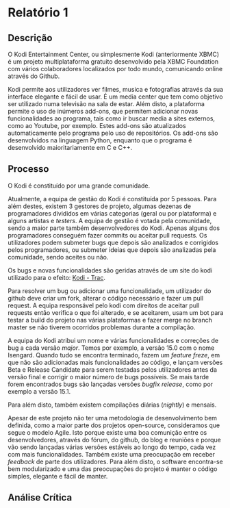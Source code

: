 # Relatório 1

## Descrição

O Kodi Entertainment Center, ou simplesmente Kodi (anteriormente XBMC) é um projeto multiplataforma gratuito desenvolvido pela XBMC Foundation com vários colaboradores localizados por todo mundo, comunicando online através do Github. 

Kodi permite aos utilizadores ver filmes, musica e fotografias através da sua interface elegante e fácil de usar. É um media center que tem como objetivo ser utilizado numa televisão na sala de estar. Além disto, a plataforma permite o uso de inúmeros add-ons, que permitem adicionar novas funcionalidades ao programa, tais como ir buscar media a sites externos, como ao Youtube, por exemplo. Estes add-ons são atualizados automaticamente pelo programa pelo uso de repositórios. Os add-ons são desenvolvidos na linguagem Python, enquanto que o programa é desenvolvido maioritariamente em C e C++.


## Processo

O Kodi é constituído por uma grande comunidade.

Atualmente, a equipa de gestão do Kodi é constituída por 5 pessoas. Para além destes, existem 3 gestores de projeto, algumas dezenas de programadores divididos em várias categorias (geral ou por plataforma) e alguns artistas e *testers*. A equipa de gestão é votada pela comunidade, sendo a maior parte também desenvolvedores do Kodi. Apenas alguns dos programadores conseguém fazer commits ou aceitar pull requests. Os utilizadores podem submeter bugs que depois são analizados e corrigidos pelos programadores, ou submeter ideias que depois são analizadas pela comunidade, sendo aceites ou não.

Os bugs e novas funcionalidades são geridas através de um site do kodi utilizado para o efeito: [Kodi - Trac](http://trac.kodi.tv/).

Para resolver um bug ou adicionar uma funcionalidade, um utilizador do github deve criar um fork, alterar o código necessário e fazer um pull request. A equipa responsável pelo kodi com direitos de aceitar pull requests então verifica o que foi alterado, e se aceitarem, usam um bot para testar a build do projeto nas várias plataformas e fazer merge no branch master se não tiverem ocorridos problemas durante a compilação.

A equipa do Kodi atribui um nome e várias funcionalidades e correções de bug a cada versão *major*. Temos por exemplo, a versão 15.0 com o nome Isengard. Quando tudo se encontra terminado, fazem um *feature freze*, em que não são adicionadas mais funcionalidades ao código, e lançam versões Beta e Release Candidate para serem testadas pelos utilizadores antes da versão final e corrigir o maior número de bugs possíveis. Se mais tarde forem encontrados bugs são lançadas versões *bugfix release*, como por exemplo a versão 15.1.

Para além disto, também existem compilações diárias (*nightly*) e mensais.

Apesar de este projeto não ter uma metodologia de desenvolvimento bem definida, como a maior parte dos projetos open-source, consideramos que segue o modelo Agile. Isto porque existe uma boa comunição entre os desenvolvedores, através do fórum, do github, do blog e reuniões e porque vão sendo lançadas várias versões estáveis ao longo do tempo, cada vez com mais funcionalidades. Também existe uma preocupação em receber *feedback* de parte dos utilizadores. Para além disto, o software encontra-se bem modularizado e uma das preocupações do projeto é manter o código simples, elegante e fácil de manter.

## Análise Crítica
